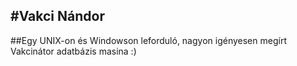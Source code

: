 #Vakci Nándor
---------------------
##Egy UNIX-on és Windowson leforduló, nagyon igényesen megírt Vakcinátor adatbázis masina :)
